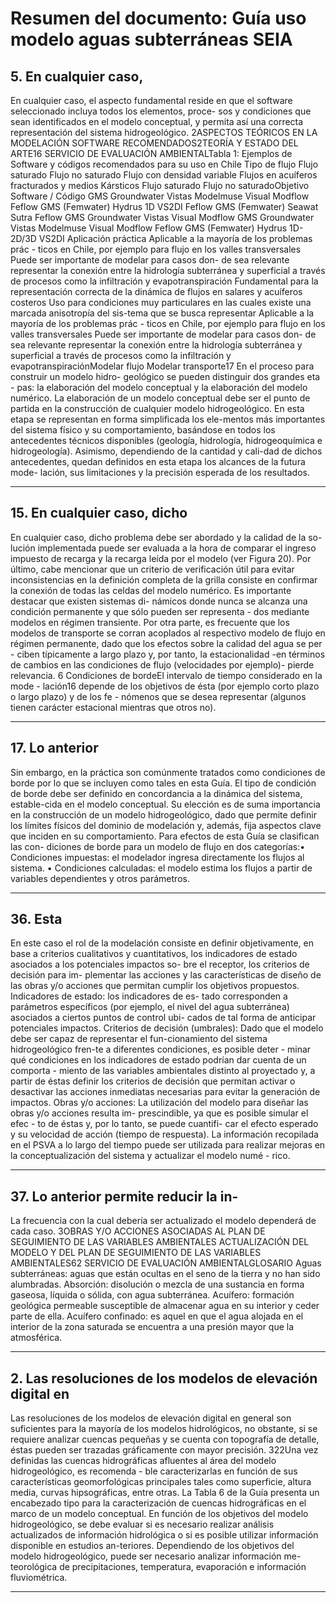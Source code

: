 # Resumen del documento: Guía uso modelo aguas subterráneas SEIA

## 5. En cualquier caso,

En cualquier caso, el aspecto fundamental reside en que el software seleccionado
incluya todos los elementos, proce- sos y condiciones que sean identificados en
el modelo conceptual, y permita así una correcta representación del sistema
hidrogeológico. 2ASPECTOS TEÓRICOS EN LA MODELACIÓN SOFTWARE RECOMENDADOS2TEORÍA
Y ESTADO DEL ARTE16 SERVICIO DE EVALUACIÓN AMBIENTALTabla 1: Ejemplos de
Software y códigos recomendados para su uso en Chile Tipo de flujo Flujo
saturado Flujo no saturado Flujo con densidad variable Flujos en acuíferos
fracturados y medios Kársticos Flujo saturado Flujo no saturadoObjetivo Software
/ Código GMS Groundwater Vistas Modelmuse Visual Modflow Feflow GMS (Femwater)
Hydrus 1D VS2DI Feflow GMS (Femwater) Seawat Sutra Feflow GMS Groundwater Vistas
Visual Modflow GMS Groundwater Vistas Modelmuse Visual Modflow Feflow GMS
(Femwater) Hydrus 1D-2D/3D VS2DI Aplicación práctica Aplicable a la mayoría de
los problemas prác - ticos en Chile, por ejemplo para flujo en los valles
transversales Puede ser importante de modelar para casos don- de sea relevante
representar la conexión entre la hidrología subterránea y superficial a través
de procesos como la infiltración y evapotranspiración Fundamental para la
representación correcta de la dinámica de flujos en salares y acuíferos costeros
Uso para condiciones muy particulares en las cuales existe una marcada
anisotropía del sis-tema que se busca representar Aplicable a la mayoría de los
problemas prác - ticos en Chile, por ejemplo para flujo en los valles
transversales Puede ser importante de modelar para casos don- de sea relevante
representar la conexión entre la hidrología subterránea y superficial a través
de procesos como la infiltración y evapotranspiraciónModelar flujo Modelar
transporte17 En el proceso para construir un modelo hidro- geológico se pueden
distinguir dos grandes eta - pas: la elaboración del modelo conceptual y la
elaboración del modelo numérico. La elaboración de un modelo conceptual debe ser
el punto de partida en la construcción de cualquier modelo hidrogeológico. En
esta etapa se representan en forma simplificada los ele-mentos más importantes
del sistema físico y su comportamiento, basándose en todos los antecedentes
técnicos disponibles (geología, hidrología, hidrogeoquímica e hidrogeología).
Asimismo, dependiendo de la cantidad y cali-dad de dichos antecedentes, quedan
definidos en esta etapa los alcances de la futura mode- lación, sus limitaciones
y la precisión esperada de los resultados.

---

## 15.  En cualquier caso, dicho

En cualquier caso, dicho problema debe ser abordado y la calidad de la so-lución
implementada puede ser evaluada a la hora de comparar el ingreso impuesto de
recarga y la recarga leída por el modelo (ver Figura 20). Por último, cabe
mencionar que un criterio de verificación útil para evitar inconsistencias en la
definición completa de la grilla consiste en confirmar la conexión de todas las
celdas del modelo numérico. Es importante destacar que existen sistemas di-
námicos donde nunca se alcanza una condición permanente y que sólo pueden ser
representa - dos mediante modelos en régimen transiente. Por otra parte, es
frecuente que los modelos de transporte se corran acoplados al respectivo modelo
de flujo en régimen permanente, dado que los efectos sobre la calidad del agua
se per - ciben típicamente a largo plazo y, por tanto, la estacionalidad -en
términos de cambios en las condiciones de flujo (velocidades por ejemplo)-
pierde relevancia. 6 Condiciones de bordeEl intervalo de tiempo considerado en
la mode - lación16 depende de los objetivos de ésta (por ejemplo corto plazo o
largo plazo) y de los fe - nómenos que se desea representar (algunos tienen
carácter estacional mientras que otros no).

---

## 17. Lo anterior

Sin embargo, en la práctica son comúnmente tratados como condiciones de borde
por lo que se incluyen como tales en esta Guía. El tipo de condición de borde
debe ser definido en concordancia a la dinámica del sistema, estable-cida en el
modelo conceptual. Su elección es de suma importancia en la construcción de un
modelo hidrogeológico, dado que permite definir los límites físicos del dominio
de modelación y, además, fija aspectos clave que inciden en su comportamiento.
Para efectos de esta Guía se clasifican las con- diciones de borde para un
modelo de flujo en dos categorías:• Condiciones impuestas: el modelador ingresa
directamente los flujos al sistema. • Condiciones calculadas: el modelo estima
los flujos a partir de variables dependientes y otros parámetros.

---

## 36. Esta

En este caso el rol de la modelación consiste en definir objetivamente, en base
a criterios cualitativos y cuantitativos, los indicadores de estado asociados a
los potenciales impactos so- bre el receptor, los criterios de decisión para im-
plementar las acciones y las características de diseño de las obras y/o acciones
que permitan cumplir los objetivos propuestos. Indicadores de estado: los
indicadores de es- tado corresponden a parámetros específicos (por ejemplo, el
nivel del agua subterránea) asociados a ciertos puntos de control ubi- cados de
tal forma de anticipar potenciales impactos. Criterios de decisión (umbrales):
Dado que el modelo debe ser capaz de representar el fun-cionamiento del sistema
hidrogeológico fren-te a diferentes condiciones, es posible deter - minar qué
condiciones en los indicadores de estado podrían dar cuenta de un comporta -
miento de las variables ambientales distinto al proyectado y, a partir de éstas
definir los criterios de decisión que permitan activar o desactivar las acciones
inmediatas necesarias para evitar la generación de impactos. Obras y/o acciones:
La utilización del modelo para diseñar las obras y/o acciones resulta im-
prescindible, ya que es posible simular el efec - to de éstas y, por lo tanto,
se puede cuantifi- car el efecto esperado y su velocidad de acción (tiempo de
respuesta). La información recopilada en el PSVA a lo largo del tiempo puede ser
utilizada para realizar mejoras en la conceptualización del sistema y actualizar
el modelo numé - rico.

---

## 37. Lo anterior permite reducir la in-

La frecuencia con la cual debería ser actualizado el modelo dependerá de cada
caso. 3OBRAS Y/O ACCIONES ASOCIADAS AL PLAN DE SEGUIMIENTO DE LAS VARIABLES
AMBIENTALES ACTUALIZACIÓN DEL MODELO Y DEL PLAN DE SEGUIMIENTO DE LAS VARIABLES
AMBIENTALES62 SERVICIO DE EVALUACIÓN AMBIENTALGLOSARIO Aguas subterráneas: aguas
que están ocultas en el seno de la tierra y no han sido alumbradas. Absorción:
disolución o mezcla de una sustancia en forma gaseosa, líquida o sólida, con
agua subterránea. Acuífero: formación geológica permeable susceptible de
almacenar agua en su interior y ceder parte de ella. Acuífero confinado: es
aquel en que el agua alojada en el interior de la zona saturada se encuentra a
una presión mayor que la atmosférica.

---

## 2. Las resoluciones de los modelos de elevación digital en

Las resoluciones de los modelos de elevación digital en general son suficientes
para la mayoría de los modelos hidrológicos, no obstante, si se requiere
analizar cuencas pequeñas y se cuenta con topografía de detalle, éstas pueden
ser trazadas gráficamente con mayor precisión. 322Una vez definidas las cuencas
hidrográficas afluentes al área del modelo hidrogeológico, es recomenda - ble
caracterizarlas en función de sus características geomorfológicas principales
tales como superficie, altura media, curvas hipsográficas, entre otras. La Tabla
6 de la Guía presenta un encabezado tipo para la caracterización de cuencas
hidrográficas en el marco de un modelo conceptual. En función de los objetivos
del modelo hidrogeológico, se debe evaluar si es necesario realizar análisis
actualizados de información hidrológica o si es posible utilizar información
disponible en estudios an-teriores. Dependiendo de los objetivos del modelo
hidrogeológico, puede ser necesario analizar información me- teorológica de
precipitaciones, temperatura, evaporación e información fluviométrica.

---

